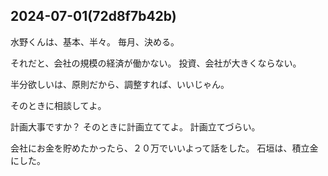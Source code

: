 2024-07-01(72d8f7b42b)
---

水野くんは、基本、半々。
毎月、決める。

それだと、会社の規模の経済が働かない。
投資、会社が大きくならない。

半分欲しいは、原則だから、調整すれば、いいじゃん。

そのときに相談してよ。

計画大事ですか？
そのときに計画立ててよ。
計画立てづらい。

会社にお金を貯めたかったら、２０万でいいよって話をした。
石垣は、積立金にした。

